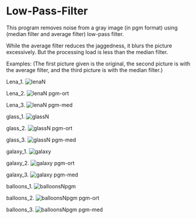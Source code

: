# Low-Pass-Filter
This program removes noise from a gray image (in pgm format) using (median filter and average filter) low-pass filter.

While the average filter reduces the jaggedness, it blurs the picture excessively. But the processing load is less than the median filter.

Examples: (The first picture given is the original, the second picture is with the average filter, and the third picture is with the median filter.)

Lena_1. ![lenaN](https://github.com/gulsoy83/Low-Pass-Filter/assets/46426033/21c91960-2589-424e-91ca-31f923f80d3c)

Lena_2. ![lenaN pgm-ort](https://github.com/gulsoy83/Low-Pass-Filter/assets/46426033/f0c94514-a554-456e-9747-60a53bcfda3d)

Lena_3. ![lenaN pgm-med](https://github.com/gulsoy83/Low-Pass-Filter/assets/46426033/54845021-6909-4205-80f2-d9520f9c782d)



glass_1. ![glassN](https://github.com/gulsoy83/Low-Pass-Filter/assets/46426033/eaf1dfdf-6260-4b3b-a6d8-a15db007c31b)

glass_2. ![glassN pgm-ort](https://github.com/gulsoy83/Low-Pass-Filter/assets/46426033/304f9c75-8eb7-4b07-ba3d-f88726a0c209)

glass_3. ![glassN pgm-med](https://github.com/gulsoy83/Low-Pass-Filter/assets/46426033/c308daf8-56ff-4456-b12c-cf18d4f83a76)



galaxy_1. ![galaxy](https://github.com/gulsoy83/Low-Pass-Filter/assets/46426033/7a689250-c8f1-4e66-a940-2b9ca0b73bd7)

galaxy_2. ![galaxy pgm-ort](https://github.com/gulsoy83/Low-Pass-Filter/assets/46426033/64f4074e-c67c-4c11-be48-7d01502e82ff)

galaxy_3. ![galaxy pgm-med](https://github.com/gulsoy83/Low-Pass-Filter/assets/46426033/603cee99-6c56-4df3-9d64-bc7819a6534b)



balloons_1. ![balloonsNpgm](https://github.com/gulsoy83/Low-Pass-Filter/assets/46426033/438fab94-31ed-464b-92c4-9766c3fba3b2)

balloons_2. ![balloonsNpgm pgm-ort](https://github.com/gulsoy83/Low-Pass-Filter/assets/46426033/e1124c3f-b0f7-4f0e-97c0-c2ef352b4f0a)

balloons_3. ![balloonsNpgm pgm-med](https://github.com/gulsoy83/Low-Pass-Filter/assets/46426033/58bbae1c-9fad-45c8-9fb7-50200267430d)

